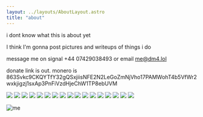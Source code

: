 ```yaml
---
layout: ../layouts/AboutLayout.astro
title: "about"
---
```

i dont know what this is about yet

I think I'm gonna post pictures and writeups of things i do

message me on signal +44 07429038493
or email me@dm4.lol

donate link is out. monero is 863Svkc9CKQYTfY32gQSxjiisNFE2N2LeGoZmNjVho17PAMWohT4b5VfWr2wxkjigzj1sxAp3PnFiVzdHjeChW1TP8ebUVM

![](/chinesebanners/1.gif)
![](/chinesebanners/2.gif)
![](/chinesebanners/3.gif)
![](/chinesebanners/4.gif)
![](/chinesebanners/5.gif)
![](/chinesebanners/6.gif)
![](/chinesebanners/7.gif)
![](/chinesebanners/8.gif)
![](/chinesebanners/9.gif)
![](/chinesebanners/10.gif)
![](/chinesebanners/11.gif)
![](/chinesebanners/12.gif)
![](/chinesebanners/13.gif)
![](/chinesebanners/14.gif)
![](/chinesebanners/15.gif)
![](/chinesebanners/16.gif)
![](/chinesebanners/17.gif)

![me](/img/20230429-DMC-G81-P1510100.jpg)
